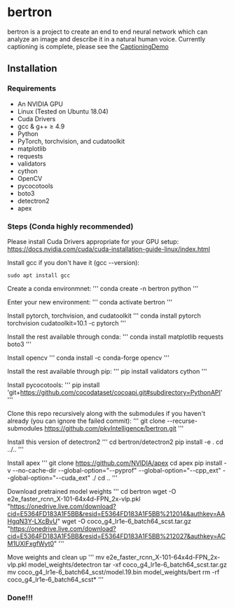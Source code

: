 # bertron

bertron is a project to create an end to end neural network which can analyze an image and describe it in a natural human voice. Currently captioning is complete, please see the [CaptioningDemo](https://github.com/pkyIntelligence/bertron/blob/master/CaptioningDemo.ipynb)

## Installation

### Requirements
- An NVIDIA GPU
- Linux (Tested on Ubuntu 18.04)
- Cuda Drivers
- gcc & g++ ≥ 4.9
- Python
- PyTorch, torchvision, and cudatoolkit
- matplotlib
- requests
- validators
- cython
- OpenCV
- pycocotools
- boto3
- detectron2
- apex

### Steps (Conda highly recommended)

Please install Cuda Drivers appropriate for your GPU setup: https://docs.nvidia.com/cuda/cuda-installation-guide-linux/index.html

Install gcc if you don't have it (gcc --version):
```
sudo apt install gcc
```

Create a conda environmnet:
'''
conda create -n bertron python
'''

Enter your new environment:
'''
conda activate bertron
'''

Install pytorch, torchvision, and cudatoolkit
'''
conda install pytorch torchvision cudatoolkit=10.1 -c pytorch
'''

Install the rest available through conda:
'''
conda install matplotlib requests boto3
'''

Install opencv
'''
conda install -c conda-forge opencv
'''

Install the rest available through pip:
'''
pip install validators cython
'''

Install pycocotools:
'''
pip install 'git+https://github.com/cocodataset/cocoapi.git#subdirectory=PythonAPI'
'''

Clone this repo recursively along with the submodules if you haven't already (you can ignore the failed commit):
'''
git clone --recurse-submodules https://github.com/pkyIntelligence/bertron.git
'''

Install this version of detectron2
'''
cd bertron/detectron2
pip install -e .
cd ../..
'''

Install apex
'''
git clone https://github.com/NVIDIA/apex
cd apex
pip install -v --no-cache-dir --global-option="--pyprof" --global-option="--cpp_ext" --global-option="--cuda_ext" ./
cd ..
'''

Download pretrained model weights
'''
cd bertron
wget -O e2e_faster_rcnn_X-101-64x4d-FPN_2x-vlp.pkl "https://onedrive.live.com/download?cid=E5364FD183A1F5BB&resid=E5364FD183A1F5BB%212014&authkey=AAHgqN3Y-LXcBvU"
wget -O coco_g4_lr1e-6_batch64_scst.tar.gz "https://onedrive.live.com/download?cid=E5364FD183A1F5BB&resid=E5364FD183A1F5BB%212027&authkey=ACM1UXlFxgfWyt0"
'''

Move weights and clean up
'''
mv e2e_faster_rcnn_X-101-64x4d-FPN_2x-vlp.pkl model_weights/detectron
tar -xf coco_g4_lr1e-6_batch64_scst.tar.gz
mv coco_g4_lr1e-6_batch64_scst/model.19.bin model_weights/bert
rm -rf coco_g4_lr1e-6_batch64_scst*
'''

### Done!!!
